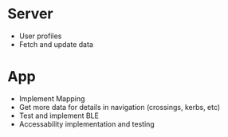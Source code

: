 # Server
- User profiles
- Fetch and update data

# App
- Implement Mapping
- Get more data for details in navigation (crossings, kerbs, etc)
- Test and implement BLE
- Accessability implementation and testing